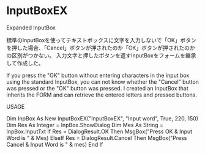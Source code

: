 ﻿# InputBoxEX
Expanded InputBox

標準のInputBoxを使ってテキストボックスに文字を入力しないで「OK」ボタンを押した場合、「Cancel」ボタンが押されたのか「OK」ボタンが押されたのかの区別がつかない。
入力文字と押したボタンを返すInputBoxをフォームを継承して作成した。

If you press the "OK" button without entering characters in the input box using the standard InputBox, you can not know whether the "Cancel" button was pressed or the "OK" button was pressed.
I created an InputBox that inherits the FORM and can retrieve the entered letters and pressed buttons.


USAGE

Dim InpBox As New InputBoxEX("InputBoxEX", "Input word", True, 220, 150)
Dim Res As Integer = InpBox.ShowDialog
Dim Mes As String = InpBox.InputTxt
If Res = DialogResult.OK Then
    MsgBox("Press OK & Input Word is " & Mes)
ElseIf Res = DialogResult.Cancel Then
    MsgBox("Press Cancel & Input Word is " & mes)
End If